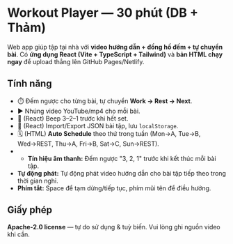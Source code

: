 # Workout Player — 30 phút (DB + Thảm)

Web app giúp tập tại nhà với **video hướng dẫn + đồng hồ đếm + tự chuyển bài**. Có **ứng dụng React (Vite + TypeScript + Tailwind)** và **bản HTML chạy ngay** để upload thẳng lên GitHub Pages/Netlify.

## Tính năng
- ⏱️ Đếm ngược cho từng bài, tự chuyển **Work → Rest → Next**.
- ▶️ Nhúng video YouTube/mp4 cho mỗi bài.
- 🔔 (React) Beep 3–2–1 trước khi hết set.
- 💾 (React) Import/Export JSON bài tập, lưu `localStorage`.
- 🗓️ (HTML) **Auto Schedule** theo thứ trong tuần (Mon→A, Tue→B, Wed→REST, Thu→A, Fri→B, Sat→C, Sun→REST).
- - **Tín hiệu âm thanh:** Đếm ngược "3, 2, 1" trước khi kết thúc mỗi bài tập.
- **Tự động phát:** Tự động phát video hướng dẫn cho bài tập tiếp theo trong thời gian nghỉ.
- **Phím tắt:** Space để tạm dừng/tiếp tục, phím mũi tên để điều hướng.

## Giấy phép
**Apache-2.0 license** — tự do sử dụng & tuỳ biến. Vui lòng ghi nguồn video khi cần.
